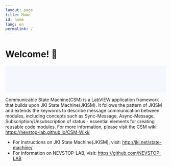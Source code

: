 ```yaml
---
layout: page
title: Home
id: home
lang: en
permalink: /
---
```


# Welcome! 🌱

<p style="padding: 3em 1em; background: #f5f7ff; border-radius: 4px;">

Communicable State Machine(CSM) is a LabVIEW application framework that builds upon JKI State Machine(JKISM). It follows the pattern of JKISM and extends the keywords to describe message communication between modules, including concepts such as Sync-Message, Async-Message, Subscription/Unsubscription of status - essential elements for creating reusable code modules. For more information, please visit the CSM wiki: <https://nevstop-lab.github.io/CSM-Wiki/>

- For instructions on JKI State Machine(JKISM), visit: <http://jki.net/state-machine/>
- For information on NEVSTOP-LAB, visit: <https://github.com/NEVSTOP-LAB>

</p>


<style>
  .wrapper {
    max-width: 46em;
  }
</style>

